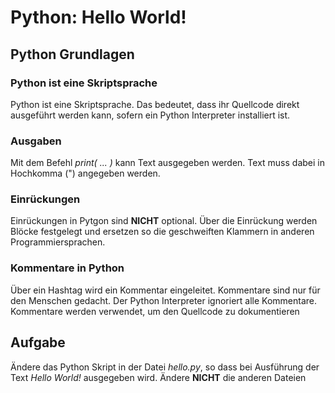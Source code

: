 # Python: Hello World!

## Python Grundlagen

### Python ist eine Skriptsprache
Python ist eine Skriptsprache. Das bedeutet, dass ihr Quellcode direkt ausgeführt werden kann, sofern ein Python Interpreter installiert ist.

### Ausgaben
Mit dem Befehl *print( ... )* kann Text ausgegeben werden. Text muss dabei in Hochkomma (") angegeben werden.

### Einrückungen
Einrückungen in Pytgon sind **NICHT** optional. Über die Einrückung werden Blöcke festgelegt und ersetzen so die geschweiften Klammern in anderen Programmiersprachen.

### Kommentare in Python
Über ein Hashtag wird ein Kommentar eingeleitet. Kommentare sind nur für den Menschen gedacht. Der Python Interpreter ignoriert alle Kommentare.  
Kommentare werden verwendet, um den Quellcode zu dokumentieren

## Aufgabe
Ändere das Python Skript in der Datei *hello.py*, so dass bei Ausführung der Text *Hello World!* ausgegeben wird. Ändere **NICHT** die anderen Dateien
